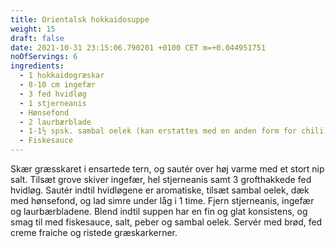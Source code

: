 ```yaml
---
title: Orientalsk hokkaidosuppe
weight: 15
draft: false
date: 2021-10-31 23:15:06.790201 +0100 CET m=+0.044951751
noOfServings: 6
ingredients:
  - 1 hokkaidogræskar
  - 8-10 cm ingefær
  - 3 fed hvidløg
  - 1 stjerneanis
  - Hønsefond
  - 2 laurbærblade
  - 1-1½ spsk. sambal oelek (kan erstattes med en anden form for chili)
  - Fiskesauce
---
```




Skær græsskaret i ensartede tern, og sautér over høj varme med et stort
nip salt. Tilsæt grove skiver ingefær, hel stjerneanis samt 3
grofthakkede fed hvidløg. Sautér indtil hvidløgene er aromatiske, tilsæt
sambal oelek, dæk med hønsefond, og lad simre under låg i 1 time. Fjern
stjerneanis, ingefær og laurbærbladene. Blend indtil suppen har en fin
og glat konsistens, og smag til med fiskesauce, salt, peber og sambal
oelek. Servér med brød, fed creme fraiche og ristede græskarkerner.


